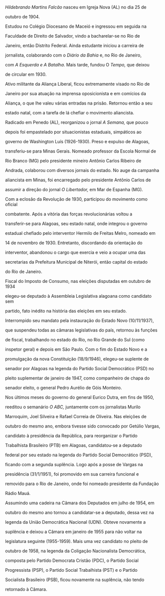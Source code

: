 

*Hildebrando Martins Falcão* nasceu em Igreja Nova (AL) no dia 25 de

outubro de 1904.



Estudou no Colégio Diocesano de Maceió e ingressou em seguida na

Faculdade de Direito de Salvador, vindo a bacharelar-se no Rio de

Janeiro, então Distrito Federal. Ainda estudante iniciou a carreira de

jornalista, colaborando com o *Diário da Bahia* e, no Rio de Janeiro,

com *A Esquerda e A Batalha*. Mais tarde, fundou O *Tempo,* que deixou

de circular em 1930.



Ativo militante da Aliança Liberal, ficou extremamente visado no Rio de

Janeiro por sua atuação na imprensa oposicionista e em comícios da

Aliança, o que lhe valeu várias entradas na prisão. Retornou então a seu

estado natal, com a tarefa de lá chefiar o movimento aliancista.

Radicado em Penedo (AL), reorganizou o jornal *A Semana,* que pouco

depois foi empastelado por situacionistas estaduais, simpáticos ao

governo de Washington Luís (1926-1930). Preso e expulso de Alagoas,

transferiu-se para Minas Gerais. Nomeado professor da Escola Normal de

Rio Branco (MG) pelo presidente mineiro Antônio Carlos Ribeiro de

Andrada, colaborou com diversos jornais do estado. No auge da campanha

aliancista em Minas, foi encarregado pelo presidente Antônio Carlos de

assumir a direção do jornal *O* *Libertador,* em Mar de Espanha (MG).



Com a eclosão da Revolução de 1930, participou do movimento como oficial

combatente. Após a vitória das forças revolucionárias voltou a

transferir-se para Alagoas, seu estado natal, onde integrou o governo

estadual chefiado pelo interventor Hermilo de Freitas Melro, nomeado em

14 de novembro de 1930. Entretanto, discordando da orientação do

interventor, abandonou o cargo que exercia e veio a ocupar uma das

secretarias da Prefeitura Municipal de Niterói, então capital do estado

do Rio de Janeiro.



Fiscal do Imposto de Consumo, nas eleições disputadas em outubro de 1934

elegeu-se deputado à Assembleia Legislativa alagoana como candidato sem

partido, fato inédito na história das eleições em seu estado.

Interrompido seu mandato pela instauração do Estado Novo (10/11/1937),

que suspendeu todas as câmaras legislativas do país, retornou às funções

de fiscal, trabalhando no estado do Rio, no Rio Grande do Sul (como

inspetor geral) e depois em São Paulo. Com o fim do Estado Novo e a

promulgação da nova Constituição (18/9/1946), elegeu-se suplente de

senador por Alagoas na legenda do Partido Social Democrático (PSD) no

pleito suplementar de janeiro de 1947, como companheiro de chapa do

senador eleito, o general Pedro Aurélio de Góis Monteiro.



Nos últimos meses do governo do general Eurico Dutra, em fins de 1950,

reeditou o semanário *O ABC,* juntamente com os jornalistas Murilo

Marroquim, Joel Silveira e Rafael Correia de Oliveira. Nas eleições de

outubro do mesmo ano, embora tivesse sido convocado por Getúlio Vargas,

candidato à presidência da República, para reorganizar o Partido

Trabalhista Brasileiro (PTB) em Alagoas, candidatou-se a deputado

federal por seu estado na legenda do Partido Social Democrático (PSD),

ficando com a segunda suplência. Logo após a posse de Vargas na

presidência (31/1/1951), foi promovido em sua carreira funcional e

removido para o Rio de Janeiro, onde foi nomeado presidente da Fundação

Rádio Mauá.



Assumindo uma cadeira na Câmara dos Deputados em julho de 1954, em

outubro do mesmo ano tornou a candidatar-se a deputado, dessa vez na

legenda da União Democrática Nacional (UDN). Obteve novamente a

suplência e deixou a Câmara em janeiro de 1955 para não voltar na

legislatura seguinte (1955-1959). Mais uma vez candidato no pleito de

outubro de 1958, na legenda da Coligação Nacionalista Democrática,

composta pelo Partido Democrata Cristão (PDC), o Partido Social

Progressista (PSP), o Partido Social Trabalhista (PST) e o Partido

Socialista Brasileiro (PSB), ficou novamente na suplência, não tendo

retornado à Câmara.



